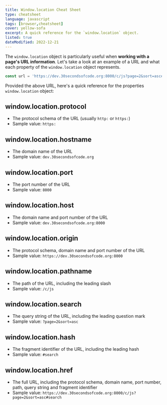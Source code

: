 ```yaml
---
title: Window.location Cheat Sheet
type: cheatsheet
language: javascript
tags: [browser,cheatsheet]
cover: yellow-sofa
excerpt: A quick reference for the `window.location` object.
listed: true
dateModified: 2022-12-21
---
```


The `window.location` object is particularly useful when **working with a page's URL information**. Let's take a look at an example of a URL and what each property of the `window.location` object represents.

```js
const url = 'https://dev.30secondsofcode.org:8000/c/js?page=2&sort=asc#search';
```

Provided the above URL, here's a quick reference for the properties `window.location` object:

## window.location.protocol

- The protocol schema of the URL (usually `http:` or `https:`)
- Sample value: `https:`

## window.location.hostname

- The domain name of the URL
- Sample value: `dev.30secondsofcode.org`

## window.location.port

- The port number of the URL
- Sample value: `8000`

## window.location.host

- The domain name and port number of the URL
- Sample value: `dev.30secondsofcode.org:8000`

## window.location.origin

- The protocol schema, domain name and port number of the URL
- Sample value: `https://dev.30secondsofcode.org:8000`

## window.location.pathname

- The path of the URL, including the leading slash
- Sample value: `/c/js`

## window.location.search

- The query string of the URL, including the leading question mark
- Sample value: `?page=2&sort=asc`

## window.location.hash

- The fragment identifier of the URL, including the leading hash
- Sample value: `#search`

## window.location.href

- The full URL, including the protocol schema, domain name, port number, path, query string and fragment identifier
- Sample value: `https://dev.30secondsofcode.org:8000/c/js?page=2&sort=asc#search`
